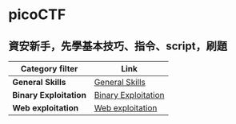 # picoCTF
資安新手，先學基本技巧、指令、script，刷題
------
| Category filter | Link |
| ----- | -------- |
|**General Skills**|[General Skills](https://play.picoctf.org/practice?category=5&page=1)|
|**Binary Exploitation**|[Binary Exploitation](https://play.picoctf.org/practice?category=6&page=1)|
|**Web exploitation**|[Web exploitation](https://play.picoctf.org/practice?category=1&page=1)
